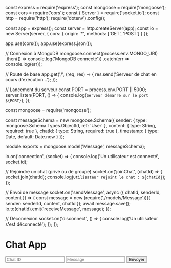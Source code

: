 const express = require('express');
const mongoose = require('mongoose');
const cors = require('cors');
const { Server } = require('socket.io');
const http = require('http');
require('dotenv').config();

const app = express();
const server = http.createServer(app);
const io = new Server(server, {
  cors: {
    origin: '*',
    methods: ['GET', 'POST']
  }
});

app.use(cors());
app.use(express.json());

// Connexion à MongoDB
mongoose.connect(process.env.MONGO_URI)
  .then(() => console.log('MongoDB connecté'))
  .catch(err => console.log(err));

// Route de base
app.get('/', (req, res) => {
  res.send('Serveur de chat en cours d\'exécution...');
});

// Lancement du serveur
const PORT = process.env.PORT || 5000;
server.listen(PORT, () => {
  console.log(`Serveur démarré sur le port ${PORT}`);
});



const mongoose = require('mongoose');

const messageSchema = new mongoose.Schema({
  sender: { type: mongoose.Schema.Types.ObjectId, ref: 'User' },
  content: { type: String, required: true },
  chatId: { type: String, required: true },
  timestamp: { type: Date, default: Date.now }
});

module.exports = mongoose.model('Message', messageSchema);






io.on('connection', (socket) => {
  console.log('Un utilisateur est connecté', socket.id);

  // Rejoindre un chat (privé ou de groupe)
  socket.on('joinChat', (chatId) => {
    socket.join(chatId);
    console.log(`Utilisateur rejoint le chat : ${chatId}`);
  });

  // Envoi de message
  socket.on('sendMessage', async ({ chatId, senderId, content }) => {
    const message = new (require('./models/Message'))({ sender: senderId, content, chatId });
    await message.save();
    io.to(chatId).emit('receiveMessage', message);
  });

  // Déconnexion
  socket.on('disconnect', () => {
    console.log('Un utilisateur s\'est déconnecté');
  });
});





<!DOCTYPE html>
<html lang="en">
<head>
  <meta charset="UTF-8">
  <title>Chat App</title>
  <script src="https://cdn.socket.io/4.0.1/socket.io.min.js"></script>
</head>
<body>
  <h1>Chat App</h1>
  <input type="text" id="chatId" placeholder="Chat ID">
  <input type="text" id="message" placeholder="Message">
  <button onclick="sendMessage()">Envoyer</button>

  <ul id="messages"></ul>

  <script>
    const socket = io('http://localhost:5000');

    function sendMessage() {
      const chatId = document.getElementById('chatId').value;
      const message = document.getElementById('message').value;
      socket.emit('joinChat', chatId);
      socket.emit('sendMessage', { chatId, senderId: '123', content: message });
    }

    socket.on('receiveMessage', (msg) => {
      const li = document.createElement('li');
      li.textContent = `${msg.content} (de ${msg.sender})`;
      document.getElementById('messages').appendChild(li);
    });
  </script>
</body>
</html>
